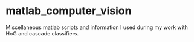 # matlab_computer_vision
Miscellaneous matlab scripts and information I used during my work with HoG and cascade classifiers.

